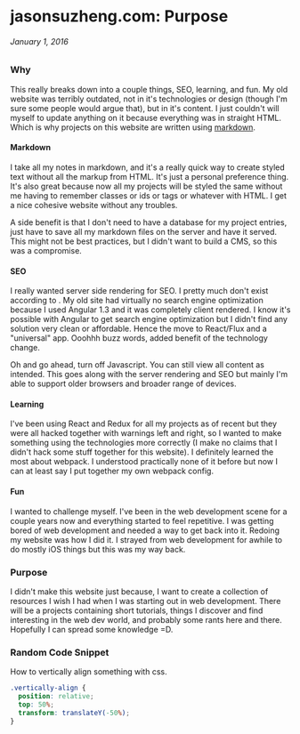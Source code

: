 # jasonsuzheng.com: Purpose
<!---
Why I rebuilt my website, again, and the reasoning behind my technology choices.
:01/01/16
-->
###### January 1, 2016

### Why

This really breaks down into a couple things, SEO, learning, and fun. My old
website was terribly outdated, not in it's technologies or design (though I'm
sure some people would argue that), but in it's content. I just couldn't will
myself to update anything on it because everything was in straight HTML. Which
is why projects on this website are written using
[markdown](https://goo.gl/Rl2gCB).

#### Markdown

I take all my notes in markdown, and it's a really quick way to create styled
text without all the markup from HTML. It's just a personal preference thing.
It's also great because now all my projects will be styled the same without me
having to remember classes or ids or tags or whatever with HTML. I get a nice
cohesive website without any troubles.

A side benefit is that I don't need to have a database for my project
entries, just have to save all my markdown files on the server and have it
served. This might not be best practices, but I didn't want to build a CMS, so
this was a compromise.

#### SEO

I really wanted server side rendering for SEO. I pretty much don't exist
according to . My old site had virtually no search engine optimization
because I used Angular 1.3 and it was completely client rendered. I know it's
possible with Angular to get search engine optimization but I didn't find any
solution very clean or affordable. Hence the move to React/Flux and a
"universal" app. Ooohhh buzz words, added benefit of the technology change.

Oh and go ahead, turn off Javascript. You can still view all content as
intended. This goes along with the server rendering and SEO but mainly I'm able
to support older browsers and broader range of devices.

#### Learning

I've been using React and Redux for all my projects as of recent but they were
all hacked together with warnings left and right, so I wanted to make something
using the technologies more correctly (I make no claims that I didn't hack some
stuff together for this website). I definitely learned the most about webpack.
I understood practically none of it before but now I can at least say I put
together my own webpack config.

#### Fun

I wanted to challenge myself. I've been in the web development scene for a
couple years now and everything started to feel repetitive. I was getting bored
of web development and needed a way to get back into it. Redoing my website was
how I did it. I strayed from web development for awhile to do mostly iOS things
but this was my way back.

### Purpose

I didn't make this website just because, I want to create a collection of
resources I wish I had when I was starting out in web development. There will be
a projects containing short tutorials, things I discover and find interesting in
the web dev world, and probably some rants here and there. Hopefully I can
spread some knowledge =D.

### Random Code Snippet

How to vertically align something with css.

```css
.vertically-align {
  position: relative;
  top: 50%;
  transform: translateY(-50%);
}
```

